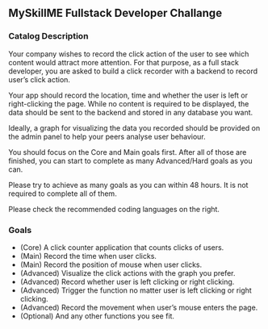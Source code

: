 ## MySkillME Fullstack Developer Challange

### Catalog Description 
Your company wishes to record the click action of the user to see which content would attract more attention. For that purpose, as a full stack developer, you are asked to build a click recorder with a backend to record user’s click action.

Your app should record the location, time and whether the user is left or right-clicking the page. While no content is required to be displayed, the data should be sent to the backend and stored in any database you want.

Ideally, a graph for visualizing the data you recorded should be provided on the admin panel to help your peers analyse user behaviour.

You should focus on the Core and Main goals first. After all of those are finished, you can start to complete as many Advanced/Hard goals as you can.

Please try to achieve as many goals as you can within 48 hours. It is not required to complete all of them.

Please check the recommended coding languages on the right.


### Goals 
- (Core) A click counter application that counts clicks of users.
- (Main) Record the time when user clicks.
- (Main) Record the position of mouse when user clicks.
- (Advanced) Visualize the click actions with the graph you prefer.
- (Advanced) Record whether user is left clicking or right clicking.
- (Advanced) Trigger the function no matter user is left clicking or right clicking.
- (Advanced) Record the movement when user’s mouse enters the page.
- (Optional) And any other functions you see fit.